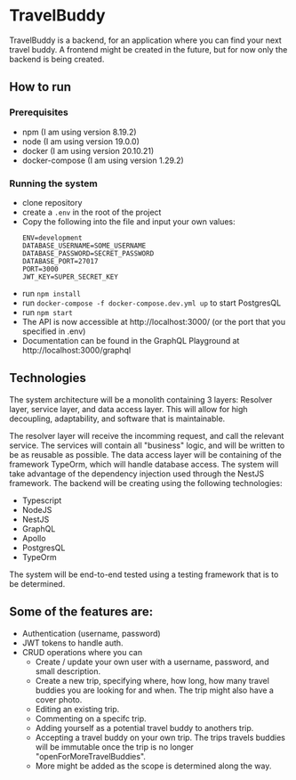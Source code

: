 # TravelBuddy

TravelBuddy is a backend, for an application where you can find your next travel buddy.
A frontend might be created in the future, but for now only the backend is being created.

## How to run

### Prerequisites

- npm (I am using version 8.19.2)
- node (I am using version 19.0.0)
- docker (I am using version 20.10.21)
- docker-compose (I am using version 1.29.2)

### Running the system

- clone repository
- create a `.env` in the root of the project
- Copy the following into the file and input your own values:
  ```
  ENV=development
  DATABASE_USERNAME=SOME_USERNAME
  DATABASE_PASSWORD=SECRET_PASSWORD
  DATABASE_PORT=27017
  PORT=3000
  JWT_KEY=SUPER_SECRET_KEY
  ```
- run `npm install`
- run `docker-compose -f docker-compose.dev.yml up` to start PostgresQL
- run `npm start`
- The API is now accessible at http://localhost:3000/ (or the port that you specified in .env)
- Documentation can be found in the GraphQL Playground at http://localhost:3000/graphql

## Technologies

The system architecture will be a monolith containing 3 layers: Resolver layer, service layer, and data access layer. This will allow for high decoupling, adaptability, and software that is maintainable.

The resolver layer will receive the incomming request, and call the relevant service. The services will contain all "business" logic, and will be written to be as reusable as possible. The data access layer will be containing of the framework TypeOrm, which will handle database access.
The system will take advantage of the dependency injection used through the NestJS framework.
The backend will be creating using the following technologies:

- Typescript
- NodeJS
- NestJS
- GraphQL
- Apollo
- PostgresQL
- TypeOrm

The system will be end-to-end tested using a testing framework that is to be determined.

## Some of the features are:

- Authentication (username, password)
- JWT tokens to handle auth.
- CRUD operations where you can
  - Create / update your own user with a username, password, and small description.
  - Create a new trip, specifying where, how long, how many travel buddies you are looking for and when. The trip might also have a cover photo.
  - Editing an existing trip.
  - Commenting on a specifc trip.
  - Adding yourself as a potential travel buddy to anothers trip.
  - Accepting a travel buddy on your own trip. The trips travels buddies will be immutable once the trip is no longer "openForMoreTravelBuddies".
  - More might be added as the scope is determined along the way.
